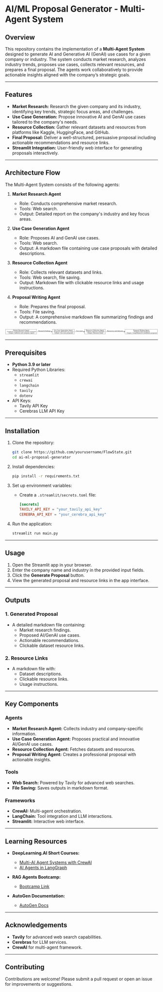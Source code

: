 # AI/ML Proposal Generator - Multi-Agent System

## Overview
This repository contains the implementation of a **Multi-Agent System** designed to generate AI and Generative AI (GenAI) use cases for a given company or industry. The system conducts market research, analyzes industry trends, proposes use cases, collects relevant resources, and prepares a final proposal. The agents work collaboratively to provide actionable insights aligned with the company’s strategic goals.

---

## Features

- **Market Research:** Research the given company and its industry, identifying key trends, strategic focus areas, and challenges.
- **Use Case Generation:** Propose innovative AI and GenAI use cases tailored to the company's needs.
- **Resource Collection:** Gather relevant datasets and resources from platforms like Kaggle, HuggingFace, and GitHub.
- **Final Proposal:** Deliver a well-structured, persuasive proposal including actionable recommendations and resource links.
- **Streamlit Integration:** User-friendly web interface for generating proposals interactively.

---

## Architecture Flow

The Multi-Agent System consists of the following agents:

1. **Market Research Agent**
   - Role: Conducts comprehensive market research.
   - Tools: Web search.
   - Output: Detailed report on the company's industry and key focus areas.

2. **Use Case Generation Agent**
   - Role: Proposes AI and GenAI use cases.
   - Tools: Web search.
   - Output: A markdown file containing use case proposals with detailed descriptions.

3. **Resource Collection Agent**
   - Role: Collects relevant datasets and links.
   - Tools: Web search, file saving.
   - Output: Markdown file with clickable resource links and usage instructions.

4. **Proposal Writing Agent**
   - Role: Prepares the final proposal.
   - Tools: File saving.
   - Output: A comprehensive markdown file summarizing findings and recommendations.

![Architecture Flowchart](Outputs/Market_Research_Agent_Flowchart.png)  

---

## Prerequisites

- **Python 3.9 or later**
- Required Python Libraries:
  - `streamlit`
  - `crewai`
  - `langchain`
  - `tavily`
  - `dotenv`
- API Keys:
  - Tavily API Key
  - Cerebras LLM API Key

---

## Installation

1. Clone the repository:
   ```bash
   git clone https://github.com/yourusername/FlowState.git
   cd ai-ml-proposal-generator
   ```

2. Install dependencies:
   ```bash
   pip install -r requirements.txt
   ```

3. Set up environment variables:
   - Create a `.streamlit/secrets.toml` file:
     ```toml
     [secrets]
     TAVILY_API_KEY = "your_tavily_api_key"
     CEREBRA_API_KEY = "your_cerebra_api_key"
     ```

4. Run the application:
   ```bash
   streamlit run main.py
   ```

---

## Usage

1. Open the Streamlit app in your browser.
2. Enter the company name and industry in the provided input fields.
3. Click the **Generate Proposal** button.
4. View the generated proposal and resource links in the app interface.

---

## Outputs

### 1. Generated Proposal
- A detailed markdown file containing:
  - Market research findings.
  - Proposed AI/GenAI use cases.
  - Actionable recommendations.
  - Clickable dataset resource links.

### 2. Resource Links
- A markdown file with:
  - Dataset descriptions.
  - Clickable resource links.
  - Usage instructions.

---

## Key Components

### Agents
- **Market Research Agent:** Collects industry and company-specific information.
- **Use Case Generation Agent:** Proposes practical and innovative AI/GenAI use cases.
- **Resource Collection Agent:** Fetches datasets and resources.
- **Proposal Writing Agent:** Creates a professional proposal with actionable insights.

### Tools
- **Web Search:** Powered by Tavily for advanced web searches.
- **File Saving:** Saves outputs in markdown format.

### Frameworks
- **CrewAI:** Multi-agent orchestration.
- **LangChain:** Tool integration and LLM interactions.
- **Streamlit:** Interactive web interface.

---


## Learning Resources

- **DeepLearning.AI Short Courses:**
  - [Multi-AI Agent Systems with CrewAI](https://www.deeplearning.ai/short-courses/multi-ai-agent-systems-with-crewai/)
  - [AI Agents in LangGraph](https://www.deeplearning.ai/short-courses/ai-agents-in-langgraph/)

- **RAG Agents Bootcamp:**
  - [Bootcamp Link](https://aiplanet.com/courses/rag-agents-bootcamp)

- **AutoGen Documentation:**
  - [AutoGen Docs](https://microsoft.github.io/autogen/docs/Getting-Started/)

---

## Acknowledgements

- **Tavily** for advanced web search capabilities.
- **Cerebras** for LLM services.
- **CrewAI** for multi-agent framework.

---

## Contributing

Contributions are welcome! Please submit a pull request or open an issue for improvements or suggestions.

